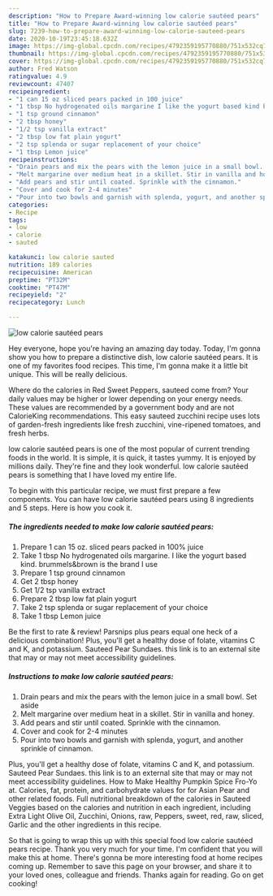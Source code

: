 ```yaml
---
description: "How to Prepare Award-winning low calorie sautéed pears"
title: "How to Prepare Award-winning low calorie sautéed pears"
slug: 7239-how-to-prepare-award-winning-low-calorie-sauteed-pears
date: 2020-10-19T23:45:18.632Z
image: https://img-global.cpcdn.com/recipes/4792359195770880/751x532cq70/low-calorie-sauteed-pears-recipe-main-photo.jpg
thumbnail: https://img-global.cpcdn.com/recipes/4792359195770880/751x532cq70/low-calorie-sauteed-pears-recipe-main-photo.jpg
cover: https://img-global.cpcdn.com/recipes/4792359195770880/751x532cq70/low-calorie-sauteed-pears-recipe-main-photo.jpg
author: Fred Watson
ratingvalue: 4.9
reviewcount: 47407
recipeingredient:
- "1 can 15 oz sliced pears packed in 100 juice"
- "1 tbsp No hydrogenated oils margarine I like the yogurt based kind brummelsbrown is the brand I use"
- "1 tsp ground cinnamon"
- "2 tbsp honey"
- "1/2 tsp vanilla extract"
- "2 tbsp low fat plain yogurt"
- "2 tsp splenda or sugar replacement of your choice"
- "1 tbsp Lemon juice"
recipeinstructions:
- "Drain pears and mix the pears with the lemon juice in a small bowl. Set aside"
- "Melt margarine over medium heat in a skillet. Stir in vanilla and honey."
- "Add pears and stir until coated. Sprinkle with the cinnamon."
- "Cover and cook for 2-4 minutes"
- "Pour into two bowls and garnish with splenda, yogurt, and another sprinkle of cinnamon."
categories:
- Recipe
tags:
- low
- calorie
- sauted

katakunci: low calorie sauted 
nutrition: 189 calories
recipecuisine: American
preptime: "PT32M"
cooktime: "PT47M"
recipeyield: "2"
recipecategory: Lunch

---
```



![low calorie sautéed pears](https://img-global.cpcdn.com/recipes/4792359195770880/751x532cq70/low-calorie-sauteed-pears-recipe-main-photo.jpg)

Hey everyone, hope you're having an amazing day today. Today, I'm gonna show you how to prepare a distinctive dish, low calorie sautéed pears. It is one of my favorites food recipes. This time, I'm gonna make it a little bit unique. This will be really delicious.

Where do the calories in Red Sweet Peppers, sauteed come from? Your daily values may be higher or lower depending on your energy needs. These values are recommended by a government body and are not CalorieKing recommendations. This easy sauteed zucchini recipe uses lots of garden-fresh ingredients like fresh zucchini, vine-ripened tomatoes, and fresh herbs.

low calorie sautéed pears is one of the most popular of current trending foods in the world. It is simple, it is quick, it tastes yummy. It is enjoyed by millions daily. They're fine and they look wonderful. low calorie sautéed pears is something that I have loved my entire life.


To begin with this particular recipe, we must first prepare a few components. You can have low calorie sautéed pears using 8 ingredients and 5 steps. Here is how you cook it.

<!--inarticleads1-->

##### The ingredients needed to make low calorie sautéed pears:

1. Prepare 1 can 15 oz. sliced pears packed in 100% juice
1. Take 1 tbsp No hydrogenated oils margarine. I like the yogurt based kind. brummels&amp;brown is the brand I use
1. Prepare 1 tsp ground cinnamon
1. Get 2 tbsp honey
1. Get 1/2 tsp vanilla extract
1. Prepare 2 tbsp low fat plain yogurt
1. Take 2 tsp splenda or sugar replacement of your choice
1. Take 1 tbsp Lemon juice


Be the first to rate &amp; review! Parsnips plus pears equal one heck of a delicious combination! Plus, you&#39;ll get a healthy dose of folate, vitamins C and K, and potassium. Sauteed Pear Sundaes. this link is to an external site that may or may not meet accessibility guidelines. 

<!--inarticleads2-->

##### Instructions to make low calorie sautéed pears:

1. Drain pears and mix the pears with the lemon juice in a small bowl. Set aside
1. Melt margarine over medium heat in a skillet. Stir in vanilla and honey.
1. Add pears and stir until coated. Sprinkle with the cinnamon.
1. Cover and cook for 2-4 minutes
1. Pour into two bowls and garnish with splenda, yogurt, and another sprinkle of cinnamon.


Plus, you&#39;ll get a healthy dose of folate, vitamins C and K, and potassium. Sauteed Pear Sundaes. this link is to an external site that may or may not meet accessibility guidelines. How to Make Healthy Pumpkin Spice Fro-Yo at. Calories, fat, protein, and carbohydrate values for for Asian Pear and other related foods. Full nutritional breakdown of the calories in Sauteed Veggies based on the calories and nutrition in each ingredient, including Extra Light Olive Oil, Zucchini, Onions, raw, Peppers, sweet, red, raw, sliced, Garlic and the other ingredients in this recipe. 

So that is going to wrap this up with this special food low calorie sautéed pears recipe. Thank you very much for your time. I'm confident that you will make this at home. There's gonna be more interesting food at home recipes coming up. Remember to save this page on your browser, and share it to your loved ones, colleague and friends. Thanks again for reading. Go on get cooking!
